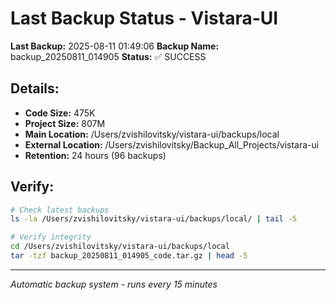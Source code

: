 # Last Backup Status - Vistara-UI

**Last Backup:** 2025-08-11 01:49:06
**Backup Name:** backup_20250811_014905
**Status:** ✅ SUCCESS

## Details:
- **Code Size:** 475K
- **Project Size:** 807M
- **Main Location:** /Users/zvishilovitsky/vistara-ui/backups/local
- **External Location:** /Users/zvishilovitsky/Backup_All_Projects/vistara-ui
- **Retention:** 24 hours (96 backups)

## Verify:
```bash
# Check latest backups
ls -la /Users/zvishilovitsky/vistara-ui/backups/local/ | tail -5

# Verify integrity
cd /Users/zvishilovitsky/vistara-ui/backups/local
tar -tzf backup_20250811_014905_code.tar.gz | head -5
```

---
*Automatic backup system - runs every 15 minutes*
